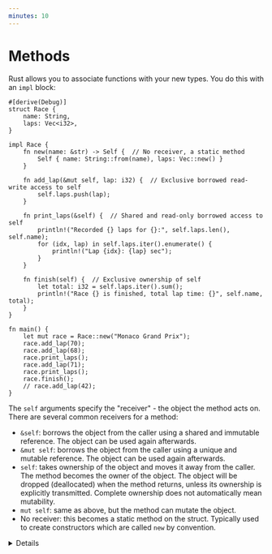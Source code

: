 ```yaml
---
minutes: 10
---
```


# Methods

Rust allows you to associate functions with your new types. You do this with an
`impl` block:

```rust,editable
#[derive(Debug)]
struct Race {
    name: String,
    laps: Vec<i32>,
}

impl Race {
    fn new(name: &str) -> Self {  // No receiver, a static method
        Self { name: String::from(name), laps: Vec::new() }
    }

    fn add_lap(&mut self, lap: i32) {  // Exclusive borrowed read-write access to self
        self.laps.push(lap);
    }

    fn print_laps(&self) {  // Shared and read-only borrowed access to self
        println!("Recorded {} laps for {}:", self.laps.len(), self.name);
        for (idx, lap) in self.laps.iter().enumerate() {
            println!("Lap {idx}: {lap} sec");
        }
    }

    fn finish(self) {  // Exclusive ownership of self
        let total: i32 = self.laps.iter().sum();
        println!("Race {} is finished, total lap time: {}", self.name, total);
    }
}

fn main() {
    let mut race = Race::new("Monaco Grand Prix");
    race.add_lap(70);
    race.add_lap(68);
    race.print_laps();
    race.add_lap(71);
    race.print_laps();
    race.finish();
    // race.add_lap(42);
}
```

The `self` arguments specify the "receiver" - the object the method acts on.
There are several common receivers for a method:

- `&self`: borrows the object from the caller using a shared and immutable
  reference. The object can be used again afterwards.
- `&mut self`: borrows the object from the caller using a unique and mutable
  reference. The object can be used again afterwards.
- `self`: takes ownership of the object and moves it away from the caller. The
  method becomes the owner of the object. The object will be dropped
  (deallocated) when the method returns, unless its ownership is explicitly
  transmitted. Complete ownership does not automatically mean mutability.
- `mut self`: same as above, but the method can mutate the object.
- No receiver: this becomes a static method on the struct. Typically used to
  create constructors which are called `new` by convention.

<details>

Key Points:

- It can be helpful to introduce methods by comparing them to functions.
  - Methods are called on an instance of a type (such as a struct or enum), the
    first parameter represents the instance as `self`.
  - Developers may choose to use methods to take advantage of method receiver
    syntax and to help keep them more organized. By using methods we can keep
    all the implementation code in one predictable place.
- Point out the use of the keyword `self`, a method receiver.
  - Show that it is an abbreviated term for `self: Self` and perhaps show how
    the struct name could also be used.
  - Explain that `Self` is a type alias for the type the `impl` block is in and
    can be used elsewhere in the block.
  - Note how `self` is used like other structs and dot notation can be used to
    refer to individual fields.
  - This might be a good time to demonstrate how the `&self` differs from `self`
    by trying to run `finish` twice.
  - Beyond variants on `self`, there are also
    [special wrapper types](https://doc.rust-lang.org/reference/special-types-and-traits.html)
    allowed to be receiver types, such as `Box<Self>`.

</details>
